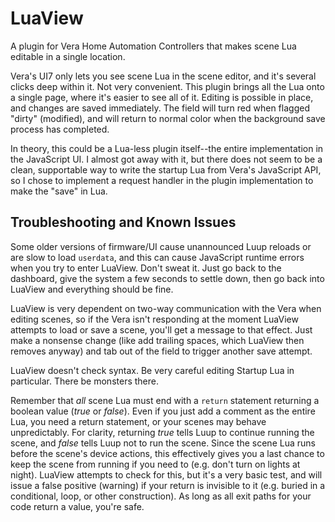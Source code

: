 # LuaView #

A plugin for Vera Home Automation Controllers that makes scene Lua editable in a single location.

Vera's UI7 only lets you see scene Lua in the scene editor, and it's several clicks deep within it. Not very convenient. This plugin brings all the Lua onto a single page, where it's easier to see all of it. Editing is possible in place, and changes are saved immediately. The field will turn red when flagged "dirty" (modified), and will return to normal color when the background save process has completed.

In theory, this could be a Lua-less plugin itself--the entire implementation in the JavaScript UI. I almost got away with it, but there does not seem to be a clean, supportable way to write the startup Lua from Vera's JavaScript API, so I chose to implement a request handler in the plugin implementation to make the "save" in Lua.

## Troubleshooting and Known Issues ##

Some older versions of firmware/UI cause unannounced Luup reloads or are slow to load `userdata`, and this can cause JavaScript runtime errors when you try to enter LuaView. Don't sweat it. Just go back to the dashboard, give the system a few seconds to settle down, then go back into LuaView and everything should be fine. 

LuaView is very dependent on two-way communication with the Vera when editing scenes, so if the Vera isn't responding at the moment LuaView attempts to load or save a scene, you'll get a message to that effect. Just make a nonsense change (like add trailing spaces, which LuaView then removes anyway) and tab out of the field to trigger another save attempt.

LuaView doesn't check syntax. Be very careful editing Startup Lua in particular. There be monsters there.

Remember that *all* scene Lua must end with a `return` statement returning a boolean value (*true* or *false*). Even if you just add a comment as the entire Lua, you need a return statement, or your scenes may behave unpredictably. For clarity, returning *true* tells Luup to continue running the scene, and *false* tells Luup not to run the scene. Since the scene Lua runs before the scene's device actions, this effectively gives you a last chance to keep the scene from running if you need to (e.g. don't turn on lights at night). LuaView attempts to check for this, but it's a very basic test, and will issue a false positive (warning) if your return is invisible to it (e.g. buried in a conditional, loop, or other construction). As long as all exit paths for your code return a value, you're safe.